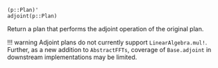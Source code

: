 ```
(p::Plan)'
adjoint(p::Plan)
```

Return a plan that performs the adjoint operation of the original plan.

!!! warning
    Adjoint plans do not currently support `LinearAlgebra.mul!`. Further, as a new addition to `AbstractFFTs`,  coverage of `Base.adjoint` in downstream implementations may be limited.

